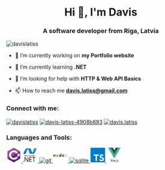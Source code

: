 <h1 align="center">Hi 👋, I'm Davis</h1>
<h3 align="center">A software developer from Riga, Latvia</h3>

<p align="left"> <img src="https://komarev.com/ghpvc/?username=davislatiss&label=Profile%20views&color=0e75b6&style=flat" alt="davislatiss" /> </p>

- 🔭 I’m currently working on **my Portfolio website**

- 🌱 I’m currently learning **.NET**

- 🤝 I’m looking for help with **HTTP & Web API Basics**

- 📫 How to reach me  **davis.latiss@gmail.com**

<h3 align="left">Connect with me:</h3>
<p align="left">
<a href="https://twitter.com/davislatiss" target="blank"><img align="center" src="https://img.shields.io/badge/Twitter-1DA1F2?style=for-the-badge&logo=twitter&logoColor=white" alt="davislatiss" /></a>
<a href="https://linkedin.com/in/davis-latiss" target="blank"><img align="center" src="https://img.shields.io/badge/LinkedIn-0077B5?style=for-the-badge&logo=linkedin&logoColor=white" alt="davis-latiss-4908b693" /></a>
<a href="https://fb.com/davis.latiss" target="blank"><img align="center" src=https://camo.githubusercontent.com/2d1ffa69dd491ebeca01b2098cf8233dd09950ff5895abccd5b455ca442abc59/68747470733a2f2f696d672e736869656c64732e696f2f62616467652f46616365626f6f6b2d3138373746323f7374796c653d666f722d7468652d6261646765266c6f676f3d66616365626f6f6b266c6f676f436f6c6f723d7768697465 alt="davis.latiss" /></a>
</p>

<h3 align="left">Languages and Tools:</h3>
<p align="left"> <a href="https://www.w3schools.com/cs/" target="_blank"> <img src="https://raw.githubusercontent.com/devicons/devicon/master/icons/csharp/csharp-original.svg" alt="csharp" width="40" height="40"/> </a> <a href="https://dotnet.microsoft.com/" target="_blank"> <img src="https://raw.githubusercontent.com/devicons/devicon/master/icons/dot-net/dot-net-original-wordmark.svg" alt="dotnet" width="40" height="40"/> </a> <a href="https://git-scm.com/" target="_blank"> <img src="https://www.vectorlogo.zone/logos/git-scm/git-scm-icon.svg" alt="git" width="40" height="40"/> </a> <a href="https://nodejs.org" target="_blank"> <img src="https://raw.githubusercontent.com/devicons/devicon/master/icons/nodejs/nodejs-original-wordmark.svg" alt="nodejs" width="40" height="40"/> </a> <a href="https://www.sqlite.org/" target="_blank"> <img src="https://www.vectorlogo.zone/logos/sqlite/sqlite-icon.svg" alt="sqlite" width="40" height="40"/> </a> <a href="https://www.typescriptlang.org/" target="_blank"> <img src="https://raw.githubusercontent.com/devicons/devicon/master/icons/typescript/typescript-original.svg" alt="typescript" width="40" height="40"/> </a> <a href="https://vuejs.org/" target="_blank"> <img src="https://raw.githubusercontent.com/devicons/devicon/master/icons/vuejs/vuejs-original-wordmark.svg" alt="vuejs" width="40" height="40"/> </a> </p>
